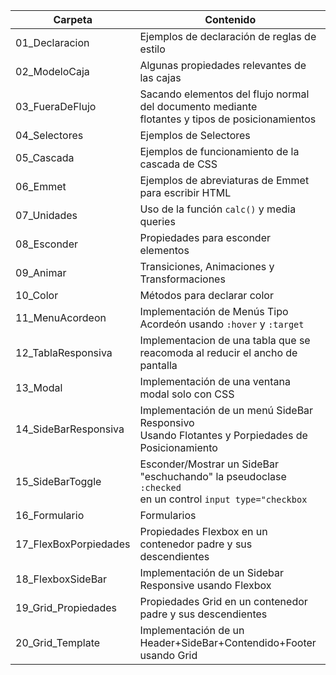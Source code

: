 
| Carpeta              | Contenido                                                      |
|--------------------- |----------------------------------------------------------------|
| 01_Declaracion       | Ejemplos de declaración de reglas de estilo                    |
| 02_ModeloCaja        | Algunas propiedades relevantes de las cajas                    |
| 03_FueraDeFlujo      | Sacando elementos del flujo normal del documento mediante <br>flotantes y tipos de posicionamientos |
| 04_Selectores        | Ejemplos de Selectores                                                                              |
| 05_Cascada           | Ejemplos de funcionamiento de la cascada de CSS                                                     |
| 06_Emmet             | Ejemplos de abreviaturas de Emmet para escribir HTML                                                |
| 07_Unidades          | Uso de la función `calc()` y media queries                                                          |
| 08_Esconder          | Propiedades para esconder elementos                                                                 |
| 09_Animar            | Transiciones, Animaciones y Transformaciones                                                        |
| 10_Color             | Métodos para declarar color                                                                         |
| 11_MenuAcordeon      | Implementación de Menús Tipo Acordeón usando `:hover` y `:target`                                   |
| 12_TablaResponsiva   | Implementacion de una tabla que se reacomoda al reducir el ancho de pantalla                        |
| 13_Modal             | Implementación de una ventana modal solo con CSS                                                    |
| 14_SideBarResponsiva | Implementación de un menú SideBar Responsivo<br>Usando Flotantes y Porpiedades de Posicionamiento            |
| 15_SideBarToggle     | Esconder/Mostrar un SideBar "eschuchando" la pseudoclase `:checked` <br>en un control `input type="checkbox` |
| 16_Formulario        | Formularios                                                                                                  |
| 17_FlexBoxPorpiedades| Propiedades Flexbox en un contenedor padre y sus descendientes                                               |
| 18_FlexboxSideBar    | Implementación de un Sidebar Responsive usando Flexbox                                                       |
| 19_Grid_Propiedades  | Propiedades Grid en un contenedor padre y sus descendientes                                                  |
| 20_Grid_Template     | Implementación de un Header+SideBar+Contendido+Footer usando Grid                                            |
